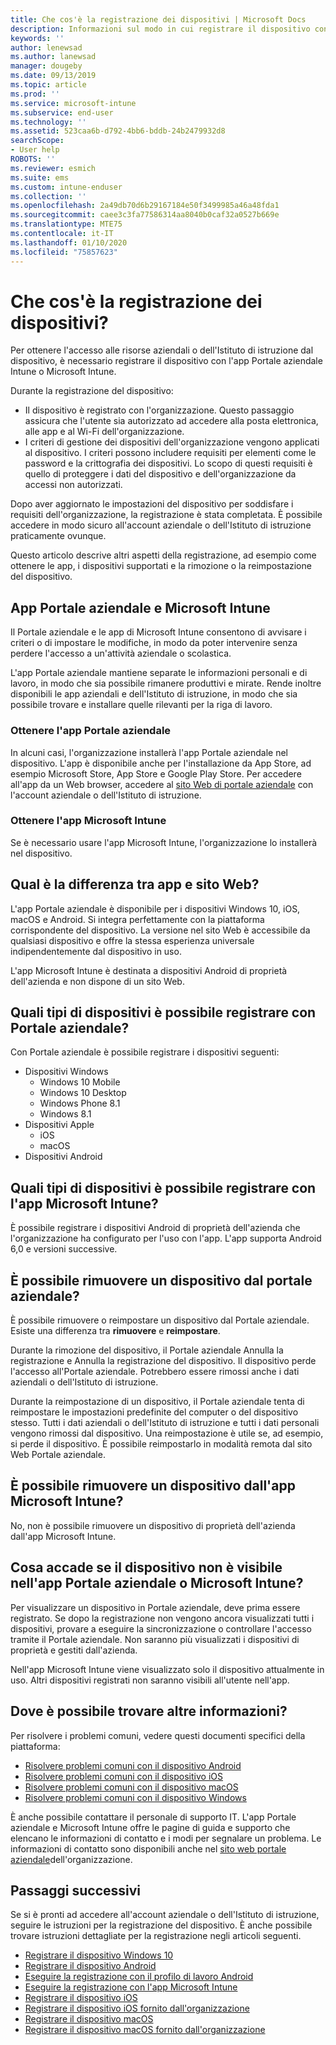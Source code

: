 ```yaml
---
title: Che cos'è la registrazione dei dispositivi | Microsoft Docs
description: Informazioni sul modo in cui registrare il dispositivo con l'app Portale aziendale e Microsoft Intune.
keywords: ''
author: lenewsad
ms.author: lanewsad
manager: dougeby
ms.date: 09/13/2019
ms.topic: article
ms.prod: ''
ms.service: microsoft-intune
ms.subservice: end-user
ms.technology: ''
ms.assetid: 523caa6b-d792-4bb6-bddb-24b2479932d8
searchScope:
- User help
ROBOTS: ''
ms.reviewer: esmich
ms.suite: ems
ms.custom: intune-enduser
ms.collection: ''
ms.openlocfilehash: 2a49db70d6b29167184e50f3499985a46a48fda1
ms.sourcegitcommit: caee3c3fa77586314aa8040b0caf32a0527b669e
ms.translationtype: MTE75
ms.contentlocale: it-IT
ms.lasthandoff: 01/10/2020
ms.locfileid: "75857623"
---
```

# <a name="what-is-device-enrollment"></a>Che cos'è la registrazione dei dispositivi?
Per ottenere l'accesso alle risorse aziendali o dell'Istituto di istruzione dal dispositivo, è necessario registrare il dispositivo con l'app Portale aziendale Intune o Microsoft Intune. 

Durante la registrazione del dispositivo:

* Il dispositivo è registrato con l'organizzazione. Questo passaggio assicura che l'utente sia autorizzato ad accedere alla posta elettronica, alle app e al Wi-Fi dell'organizzazione. 
* I criteri di gestione dei dispositivi dell'organizzazione vengono applicati al dispositivo. I criteri possono includere requisiti per elementi come le password e la crittografia dei dispositivi. Lo scopo di questi requisiti è quello di proteggere i dati del dispositivo e dell'organizzazione da accessi non autorizzati.

Dopo aver aggiornato le impostazioni del dispositivo per soddisfare i requisiti dell'organizzazione, la registrazione è stata completata. È possibile accedere in modo sicuro all'account aziendale o dell'Istituto di istruzione praticamente ovunque.  

Questo articolo descrive altri aspetti della registrazione, ad esempio come ottenere le app, i dispositivi supportati e la rimozione o la reimpostazione del dispositivo.  

## <a name="company-portal-and-microsoft-intune-app"></a>App Portale aziendale e Microsoft Intune

Il Portale aziendale e le app di Microsoft Intune consentono di avvisare i criteri o di impostare le modifiche, in modo da poter intervenire senza perdere l'accesso a un'attività aziendale o scolastica. 

L'app Portale aziendale mantiene separate le informazioni personali e di lavoro, in modo che sia possibile rimanere produttivi e mirate. Rende inoltre disponibili le app aziendali e dell'Istituto di istruzione, in modo che sia possibile trovare e installare quelle rilevanti per la riga di lavoro.  

### <a name="get-company-portal"></a>Ottenere l'app Portale aziendale

In alcuni casi, l'organizzazione installerà l'app Portale aziendale nel dispositivo. L'app è disponibile anche per l'installazione da App Store, ad esempio Microsoft Store, App Store e Google Play Store. Per accedere all'app da un Web browser, accedere al [sito Web di portale aziendale](https://go.microsoft.com/fwlink/?linkid=2010980) con l'account aziendale o dell'Istituto di istruzione.  

### <a name="get-microsoft-intune-app"></a>Ottenere l'app Microsoft Intune

Se è necessario usare l'app Microsoft Intune, l'organizzazione lo installerà nel dispositivo.  

## <a name="whats-the-difference-between-the-apps-and-the-website"></a>Qual è la differenza tra app e sito Web?
L'app Portale aziendale è disponibile per i dispositivi Windows 10, iOS, macOS e Android. Si integra perfettamente con la piattaforma corrispondente del dispositivo. La versione nel sito Web è accessibile da qualsiasi dispositivo e offre la stessa esperienza universale indipendentemente dal dispositivo in uso. 

L'app Microsoft Intune è destinata a dispositivi Android di proprietà dell'azienda e non dispone di un sito Web.  

## <a name="what-kind-of-devices-can-you-enroll-with-company-portal"></a>Quali tipi di dispositivi è possibile registrare con Portale aziendale?
Con Portale aziendale è possibile registrare i dispositivi seguenti:  

- Dispositivi Windows
  - Windows 10 Mobile
  - Windows 10 Desktop
  - Windows Phone 8.1
  - Windows 8.1
- Dispositivi Apple
    - iOS
    - macOS
- Dispositivi Android


## <a name="what-kind-of-devices-can-you-enroll-with-the-microsoft-intune-app"></a>Quali tipi di dispositivi è possibile registrare con l'app Microsoft Intune?  
È possibile registrare i dispositivi Android di proprietà dell'azienda che l'organizzazione ha configurato per l'uso con l'app. L'app supporta Android 6,0 e versioni successive. 

## <a name="can-you-remove-a-device-from-the-company-portal"></a>È possibile rimuovere un dispositivo dal portale aziendale?
È possibile rimuovere o reimpostare un dispositivo dal Portale aziendale. Esiste una differenza tra **rimuovere** e **reimpostare**.

Durante la rimozione del dispositivo, il Portale aziendale Annulla la registrazione e Annulla la registrazione del dispositivo. Il dispositivo perde l'accesso all'Portale aziendale. Potrebbero essere rimossi anche i dati aziendali o dell'Istituto di istruzione. 

Durante la reimpostazione di un dispositivo, il Portale aziendale tenta di reimpostare le impostazioni predefinite del computer o del dispositivo stesso. Tutti i dati aziendali o dell'Istituto di istruzione e tutti i dati personali vengono rimossi dal dispositivo. Una reimpostazione è utile se, ad esempio, si perde il dispositivo. È possibile reimpostarlo in modalità remota dal sito Web Portale aziendale.  

## <a name="can-you-remove-a-device-from-the-microsoft-intune-app"></a>È possibile rimuovere un dispositivo dall'app Microsoft Intune?
No, non è possibile rimuovere un dispositivo di proprietà dell'azienda dall'app Microsoft Intune.  

## <a name="what-if-i-cant-see-my-device-in-the-company-portal-or-microsoft-intune-app"></a>Cosa accade se il dispositivo non è visibile nell'app Portale aziendale o Microsoft Intune?
Per visualizzare un dispositivo in Portale aziendale, deve prima essere registrato. Se dopo la registrazione non vengono ancora visualizzati tutti i dispositivi, provare a eseguire la sincronizzazione o controllare l'accesso tramite il Portale aziendale. Non saranno più visualizzati i dispositivi di proprietà e gestiti dall'azienda.

Nell'app Microsoft Intune viene visualizzato solo il dispositivo attualmente in uso. Altri dispositivi registrati non saranno visibili all'utente nell'app.  

## <a name="where-else-can-i-go-for-help"></a>Dove è possibile trovare altre informazioni?  
Per risolvere i problemi comuni, vedere questi documenti specifici della piattaforma:  

- [Risolvere problemi comuni con il dispositivo Android](check-compliance-on-your-device-android.md)  
- [Risolvere problemi comuni con il dispositivo iOS](troubleshoot-your-device-ios.md)
- [Risolvere problemi comuni con il dispositivo macOS](troubleshoot-your-device-macos.md)
- [Risolvere problemi comuni con il dispositivo Windows](troubleshoot-your-device-windows.md)

È anche possibile contattare il personale di supporto IT. L'app Portale aziendale e Microsoft Intune offre le pagine di guida e supporto che elencano le informazioni di contatto e i modi per segnalare un problema. Le informazioni di contatto sono disponibili anche nel [sito web portale aziendale](https://go.microsoft.com/fwlink/?linkid=2010980)dell'organizzazione.  

## <a name="next-steps"></a>Passaggi successivi  

Se si è pronti ad accedere all'account aziendale o dell'Istituto di istruzione, seguire le istruzioni per la registrazione del dispositivo. È anche possibile trovare istruzioni dettagliate per la registrazione negli articoli seguenti.

* [Registrare il dispositivo Windows 10](enroll-windows-10-device.md)
* [Registrare il dispositivo Android](enroll-device-android-company-portal.md)
* [Eseguire la registrazione con il profilo di lavoro Android](enroll-device-android-work-profile.md)
* [Eseguire la registrazione con l'app Microsoft Intune](enroll-device-android-microsoft-intune-app.md)
* [Registrare il dispositivo iOS](enroll-your-device-in-intune-ios.md)
* [Registrare il dispositivo iOS fornito dall'organizzazione](enroll-your-device-dep-ios.md)
* [Registrare il dispositivo macOS](enroll-your-device-in-intune-macos-cp.md)
* [Registrare il dispositivo macOS fornito dall'organizzazione](enroll-company-device-macos.md)



